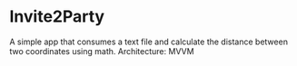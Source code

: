 # Invite2Party
A simple app that consumes a text file and calculate the distance between two coordinates using math.
Architecture: MVVM
